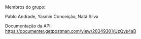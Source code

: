 Membros do grupo:

Pablo Andrade,
Yasmin Conceição,
Natã Silva

Documentação da API: https://documenter.getpostman.com/view/20349301/UzQvs4aB

